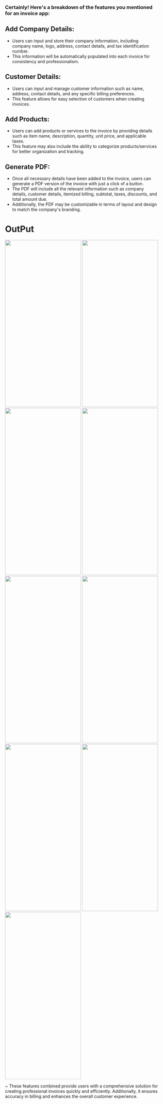 ### Certainly! Here's a breakdown of the features you mentioned for an invoice app:

## Add Company Details: 
- Users can input and store their company information, including company name, logo, address, contact details, and tax identification number.
- This information will be automatically populated into each invoice for consistency and professionalism.

## Customer Details:
- Users can input and manage customer information such as name, address, contact details, and any specific billing preferences.
- This feature allows for easy selection of customers when creating invoices.

## Add Products: 
- Users can add products or services to the invoice by providing details such as item name, description, quantity, unit price, and applicable taxes.
- This feature may also include the ability to categorize products/services for better organization and tracking.

## Generate PDF:
- Once all necessary details have been added to the invoice, users can generate a PDF version of the invoice with just a click of a button.
- The PDF will include all the relevant information such as company details, customer details, itemized billing, subtotal, taxes, discounts, and total amount due.
- Additionally, the PDF may be customizable in terms of layout and design to match the company's branding.

# OutPut
<img src="https://github.com/Vinisha0306/invoice_app/assets/143987696/d8ce02f4-70e0-41a9-a374-5d2feefd196a" width="250" height="550">
<img src="https://github.com/Vinisha0306/invoice_app/assets/143987696/5d2db6c4-4a74-4861-9d60-16f1df962c4d" width="250" height="550">
<img src="https://github.com/Vinisha0306/invoice_app/assets/143987696/f619b087-f441-4365-8b09-10c2c0a2ca90" width="250" height="550">
<img src="https://github.com/Vinisha0306/invoice_app/assets/143987696/aa236153-9b3b-4139-bbd2-614f0b59221f" width="250" height="550">
<img src="https://github.com/Vinisha0306/invoice_app/assets/143987696/8ab52a20-a749-4ce3-890e-7d5deb683410" width="250" height="550">
<img src="https://github.com/Vinisha0306/invoice_app/assets/143987696/331b3019-2bf9-4b18-b5a2-16e30112f8fa" width="250" height="550">
<img src="https://github.com/Vinisha0306/invoice_app/assets/143987696/a063fc7f-ddcf-4f59-998a-8bac18adedf4" width="250" height="550">
<img src="https://github.com/Vinisha0306/invoice_app/assets/143987696/57afc30f-82db-41b3-8487-6e41ca941261" width="250" height="550">
<img src="https://github.com/Vinisha0306/invoice_app/assets/143987696/3d8925c0-4cdf-4aab-9174-7e741548aeb5" width="250" height="550">




 ~ These features combined provide users with a comprehensive solution for creating professional invoices quickly and efficiently. Additionally, it ensures accuracy in billing and enhances the overall customer experience.






